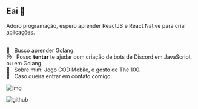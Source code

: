 ##  Eai 👋
Adoro programação, espero aprender ReactJS e React Native para criar aplicações.

 <br/> 📘 &nbsp; Busco aprender Golang.
 <br/> 😳 &nbsp; Posso **tentar** te ajudar com criação de bots de Discord em JavaScript, ou em Golang.
 <br/> 💬  &nbsp; Sobre mim: Jogo COD Mobile, e gosto de The 100.
 <br/> :email: &nbsp; Caso queira entrar em contato comigo:
 
 ![img](https://github-readme-stats.vercel.app/api?username=shaundeveloper&show_icons=true&theme=dracula&count_private=true)
 
 ![github](https://img.shields.io/badge/github-shaundeveloper-red "github.com/shaundeveloper")
